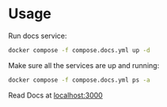 # Usage
Run docs service:
```sh
docker compose -f compose.docs.yml up -d
```

Make sure all the services are up and running:
```sh
docker compose -f compose.docs.yml ps -a
```

Read Docs at [localhost:3000](http://localhost:3000)